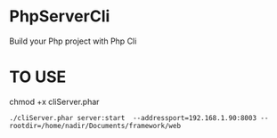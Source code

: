 # PhpServerCli
Build your Php project with Php Cli

# TO USE 

chmod +x cliServer.phar 


``
./cliServer.phar server:start  --addressport=192.168.1.90:8003 --rootdir=/home/nadir/Documents/framework/web
``
